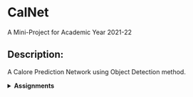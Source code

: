 # CalNet

A Mini-Project for Academic Year 2021-22

## Description:
 A Calore Prediction Network using Object Detection method.
 

<details>
<summary><strong>Assignments</strong></summary>


  Assignment-1 Track:

- [ ] Aditya
- [ ] Ayush
- [x] Nitin
- [x] Pooja
- [x] Prachi
- [x] Riya
- [x] Savan
- [x] Tanisha
- [x] Tanya

</details>
